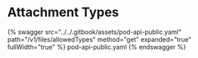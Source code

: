 # Attachment Types

{% swagger src="../../.gitbook/assets/pod-api-public.yaml" path="/v1/files/allowedTypes" method="get" expanded="true" fullWidth="true" %} pod-api-public.yaml {% endswagger %}
